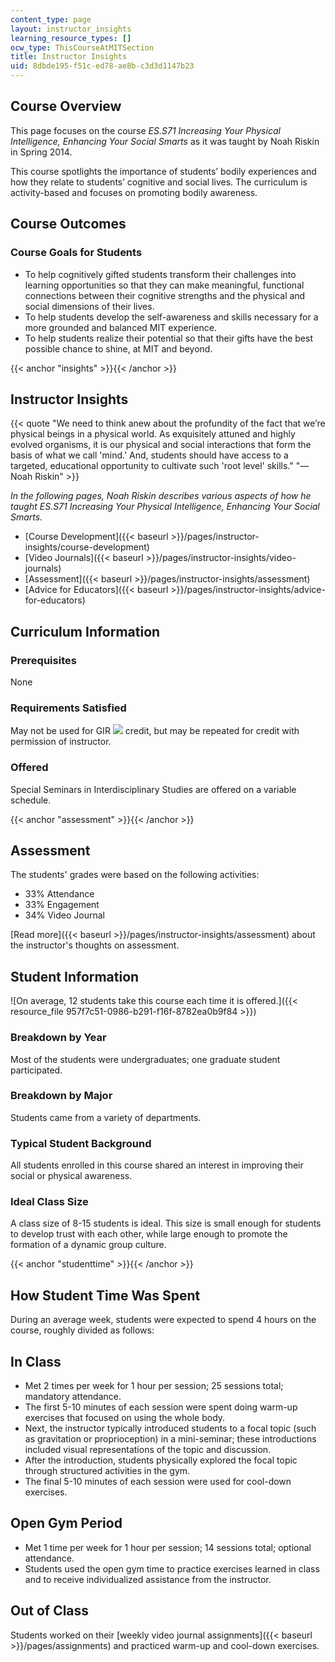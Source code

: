 ```yaml
---
content_type: page
layout: instructor_insights
learning_resource_types: []
ocw_type: ThisCourseAtMITSection
title: Instructor Insights
uid: 8dbde195-f51c-ed78-ae8b-c3d3d1147b23
---
```


Course Overview
---------------

This page focuses on the course _ES.S71 Increasing Your Physical Intelligence, Enhancing Your Social Smarts_ as it was taught by Noah Riskin in Spring 2014.

This course spotlights the importance of students’ bodily experiences and how they relate to students’ cognitive and social lives. The curriculum is activity-based and focuses on promoting bodily awareness.

Course Outcomes
---------------

### Course Goals for Students

*   To help cognitively gifted students transform their challenges into learning opportunities so that they can make meaningful, functional connections between their cognitive strengths and the physical and social dimensions of their lives.
*   To help students develop the self-awareness and skills necessary for a more grounded and balanced MIT experience.
*   To help students realize their potential so that their gifts have the best possible chance to shine, at MIT and beyond.

{{< anchor "insights" >}}{{< /anchor >}}

Instructor Insights
-------------------

{{< quote "We need to think anew about the profundity of the fact that we’re physical beings in a physical world. As exquisitely attuned and highly evolved organisms, it is our physical and social interactions that form the basis of what we call 'mind.' And, students should have access to a targeted, educational opportunity to cultivate such 'root level' skills." "—Noah Riskin" >}}

_In the following pages, Noah Riskin describes various aspects of how he taught _ES.S71 Increasing Your Physical Intelligence, Enhancing Your Social Smarts_._

*   [Course Development]({{< baseurl >}}/pages/instructor-insights/course-development)
*   [Video Journals]({{< baseurl >}}/pages/instructor-insights/video-journals)
*   [Assessment]({{< baseurl >}}/pages/instructor-insights/assessment)
*   [Advice for Educators]({{< baseurl >}}/pages/instructor-insights/advice-for-educators)

Curriculum Information
----------------------

### Prerequisites

None

### Requirements Satisfied

May not be used for GIR ![](/images/educator/icon-question-gir.png) credit, but may be repeated for credit with permission of instructor.

### Offered

Special Seminars in Interdisciplinary Studies are offered on a variable schedule.

{{< anchor "assessment" >}}{{< /anchor >}}

Assessment
----------

The students' grades were based on the following activities:

- 33% Attendance
- 33% Engagement
- 34% Video Journal


[Read more]({{< baseurl >}}/pages/instructor-insights/assessment) about the instructor's thoughts on assessment.

Student Information
-------------------

![On average, 12 students take this course each time it is offered.]({{< resource_file 957f7c51-0986-b291-f16f-8782ea0b9f84 >}})

### Breakdown by Year

Most of the students were undergraduates; one graduate student participated.

### Breakdown by Major

Students came from a variety of departments.

### Typical Student Background

All students enrolled in this course shared an interest in improving their social or physical awareness.

### Ideal Class Size

A class size of 8-15 students is ideal. This size is small enough for students to develop trust with each other, while large enough to promote the formation of a dynamic group culture.

{{< anchor "studenttime" >}}{{< /anchor >}}

How Student Time Was Spent
--------------------------

During an average week, students were expected to spend 4 hours on the course, roughly divided as follows:

In Class
--------

*   Met 2 times per week for 1 hour per session; 25 sessions total; mandatory attendance.
*   The first 5-10 minutes of each session were spent doing warm-up exercises that focused on using the whole body.
*   Next, the instructor typically introduced students to a focal topic (such as gravitation or proprioception) in a mini-seminar; these introductions included visual representations of the topic and discussion.
*   After the introduction, students physically explored the focal topic through structured activities in the gym.
*   The final 5-10 minutes of each session were used for cool-down exercises.

Open Gym Period
---------------

*   Met 1 time per week for 1 hour per session; 14 sessions total; optional attendance.
*   Students used the open gym time to practice exercises learned in class and to receive individualized assistance from the instructor.

Out of Class
------------

Students worked on their [weekly video journal assignments]({{< baseurl >}}/pages/assignments) and practiced warm-up and cool-down exercises.